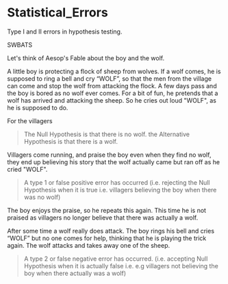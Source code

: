 # Statistical_Errors
Type I and II errors in hypothesis testing.

SWBATS


Let's think of Aesop's Fable about the boy and the wolf. 

A little boy is protecting a flock of sheep from wolves. If a wolf comes, he is supposed to ring a bell and cry “WOLF”, so that the men from the village can come and stop the wolf from attacking the flock. A few days pass and the boy is bored as no wolf ever comes. For a bit of fun, he pretends that a wolf has arrived and attacking the sheep. So he cries out loud "WOLF", as he is supposed to do. 

For the villagers

> The Null Hypothesis is that there is no wolf.
> the Alternative Hypothesis is that there is a wolf. 

Villagers come running, and praise the boy even when they find no wolf, they end up believing his story that the wolf actually came but ran off as he cried "WOLF".

> A type 1 or false positive error has occurred (i.e. rejecting the Null Hypothesis when it is true i.e. villagers believing the boy when there was no wolf)

The boy enjoys the praise, so he repeats this again. This time he is not praised as villagers no longer believe that there was actually a wolf. 

After some time a wolf really does attack. The boy rings his bell and cries “WOLF” but no one comes for help, thinking that he is playing the trick again. The wolf attacks and takes away one of the sheep. 

> A type 2 or false negative error has occurred. (i.e. accepting Null Hypothesis when it is actually false i.e. e.g villagers not believing the boy when there actually was a wolf)

[](wolf.png)
